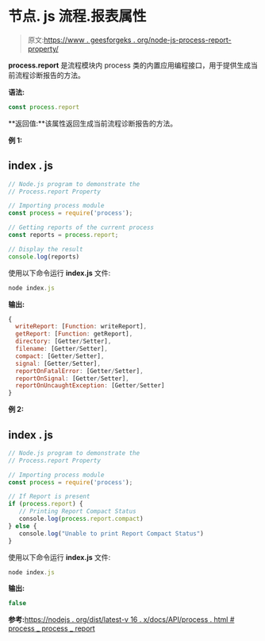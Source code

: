 # 节点. js 流程.报表属性

> 原文:[https://www . geesforgeks . org/node-js-process-report-property/](https://www.geeksforgeeks.org/node-js-process-report-property/)

**process.report** 是流程模块内 process 类的内置应用编程接口，用于提供生成当前流程诊断报告的方法。

**语法:**

```js
const process.report
```

**返回值:**该属性返回生成当前流程诊断报告的方法。

**例 1:**

## index . js

```js
// Node.js program to demonstrate the  
// Process.report Property

// Importing process module
const process = require('process');

// Getting reports of the current process
const reports = process.report;

// Display the result
console.log(reports)
```

使用以下命令运行 **index.js** 文件:

```js
node index.js
```

**输出:**

```js
{
  writeReport: [Function: writeReport],
  getReport: [Function: getReport],    
  directory: [Getter/Setter],
  filename: [Getter/Setter],
  compact: [Getter/Setter],
  signal: [Getter/Setter],
  reportOnFatalError: [Getter/Setter],
  reportOnSignal: [Getter/Setter],
  reportOnUncaughtException: [Getter/Setter]
}
```

**例 2:**

## index . js

```js
// Node.js program to demonstrate the  
// Process.report Property

// Importing process module
const process = require('process');

// If Report is present
if (process.report) {
   // Printing Report Compact Status
   console.log(process.report.compact)
} else {
   console.log("Unable to print Report Compact Status")
}
```

使用以下命令运行 **index.js** 文件:

```js
node index.js
```

**输出:**

```js
false
```

**参考:**[https://nodejs . org/dist/latest-v 16 . x/docs/API/process . html # process _ process _ report](https://nodejs.org/dist/latest-v16.x/docs/api/process.html#process_process_report)
